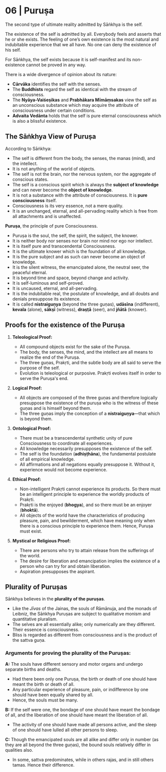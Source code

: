 # 06 | Puruṣa

The second type of ultimate reality admitted by Sāṅkhya is the self.

The existence of the self is admitted by all. Everybody feels and asserts that he or she exists. The feeling of one’s own existence is the most natural and indubitable experience that we all have. No one can deny the existence of his self.

For Sāṅkhya, the self exists because it is self-manifest and its non-existence cannot be proved in any way.

There is a wide divergence of opinion about its nature:

- **Cārvāka** identifies the self with the senses.
- The **Buddhists** regard the self as identical with the stream of consciousness.
- The **Nyāya-Vaiśeṣikas** and **Prabhākara Mīmāṃsakas** view the self as an unconscious substance which may acquire the attribute of consciousness under certain conditions.
- **Advaita Vedānta** holds that the self is pure eternal consciousness which is also a blissful existence.

## The Sāṅkhya View of Puruṣa

According to Sāṅkhya:

- The self is different from the body, the senses, the manas (mind), and the intellect.
- It is not anything of the world of objects.
- The self is not the brain, nor the nervous system, nor the aggregate of conscious states.
- The self is a conscious spirit which is always the **subject of knowledge** and can never become the **object of knowledge**.
- It is not a substance with the attribute of consciousness. It is **pure consciousness** itself.
- Consciousness is its very essence, not a mere quality.
- It is an unchanged, eternal, and all-pervading reality which is free from all attachments and is unaffected.

**Puruṣa**, the principle of pure Consciousness.

- Puruṣa is the soul, the self, the spirit, the subject, the knower.
- It is neither body nor senses nor brain nor mind nor ego nor intellect.
- It is itself pure and transcendental Consciousness.
- It is the ultimate knower which is the foundation of all knowledge.
- It is the pure subject and as such can never become an object of knowledge.
- It is the silent witness, the emancipated alone, the neutral seer, the peaceful eternal.
- It is beyond time and space, beyond change and activity.
- It is self-luminous and self-proved.
- It is uncaused, eternal, and all-pervading.
- It is the indubitable real, the postulate of knowledge, and all doubts and denials presuppose its existence.
- It is called **nistraiguṇya** (beyond the three guṇas), **udāsīna** (indifferent), **kevala** (alone), **sākṣī** (witness), **draṣṭā** (seer), and **jñātā** (knower).

## Proofs for the existence of the Puruṣa

1.  **Teleological Proof:**

    - All compound objects exist for the sake of the Puruṣa.
    - The body, the senses, the mind, and the intellect are all means to realize the end of the Puruṣa.
    - The three guṇas, Prakṛti, and the subtle body are all said to serve the purpose of the self.
    - Evolution is teleological or purposive. Prakṛti evolves itself in order to serve the Puruṣa's end.

2.  **Logical Proof:**

    - All objects are composed of the three guṇas and therefore logically presuppose the existence of the puruṣa who is the witness of these guṇas and is himself beyond them.
    - The three guṇas imply the conception of a **nistraiguṇya**—that which is beyond them.

3.  **Ontological Proof:**

    - There must be a transcendental synthetic unity of pure Consciousness to coordinate all experiences.
    - All knowledge necessarily presupposes the existence of the self.
    - The self is the foundation (**adhiṣṭhāna**), the fundamental postulate of all empirical knowledge.
    - All affirmations and all negations equally presuppose it. Without it, experience would not become experience.

4.  **Ethical Proof:**

    - Non-intelligent Prakṛti cannot experience its products. So there must be an intelligent principle to experience the worldly products of Prakṛti.
    - Prakṛti is the enjoyed (**bhogya**), and so there must be an enjoyer (**bhoktā**).
    - All objects of the world have the characteristics of producing pleasure, pain, and bewilderment, which have meaning only when there is a conscious principle to experience them. Hence, Puruṣa must exist.

5.  **Mystical or Religious Proof:**
    - There are persons who try to attain release from the sufferings of the world.
    - The desire for liberation and emancipation implies the existence of a person who can try for and obtain liberation.
    - Aspiration presupposes the aspirant.

## Plurality of Puruṣas

Sāṅkhya believes in the **plurality of the puruṣas**.

- Like the _Jīvas_ of the Jainas, the souls of Rāmānuja, and the monads of Leibniz, the Sāṅkhya Puruṣas are subject to qualitative monism and quantitative pluralism.
- The selves are all essentially alike; only numerically are they different. Their essence is consciousness.
- Bliss is regarded as different from consciousness and is the product of the sattva guṇa.

### Arguments for proving the plurality of the Puruṣas:

**A:** The souls have different sensory and motor organs and undergo separate births and deaths.

- Had there been only one Puruṣa, the birth or death of one should have meant the birth or death of all.
- Any particular experience of pleasure, pain, or indifference by one should have been equally shared by all.
- Hence, the souls must be many.

**B:** If the self were one, the bondage of one should have meant the bondage of all, and the liberation of one should have meant the liberation of all.

- The activity of one should have made all persons active, and the sleep of one should have lulled all other persons to sleep.

**C:** Though the emancipated souls are all alike and differ only in number (as they are all beyond the three guṇas), the bound souls relatively differ in qualities also.

- In some, sattva predominates, while in others rajas, and in still others tamas. Hence their difference.
